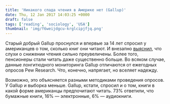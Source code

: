 ```yaml
---
title: 'Никакого спада чтения в Америке нет (Gallup)'
date: Thu, 12 Jan 2017 14:03:25 +0000
draft: false
tags: ['reading', 'sociology', 'USA']
thumbnail: 'img/f6weijdgcu-krglcipjfjq.png'
---
```


Старый добрый Gallup проснулся и впервые за 14 лет спросил у американцев о том, сколько книг они читают. И внезапно [выяснил](http://www.gallup.com/poll/201644/rumors-demise-books-greatly-exaggerated.aspx), что слухи о снижении чтения сильно преувеличены. Более того, пенсионеры стали читать даже существенно больше. Во всяком случае, данные лонгитюдного мониторинга Gallup отличаются от ежегодных опросов Pew Research. Что, конечно, напрягает, но вселяет надежду.

Возможно, это объясняется разными методиками проведения опросов. У Gallup и выборка меньше. Gallup, кстати, спросил и о том, книги в какой форме американцы предпочитают читать. 73% ответили, что бумажные книги, 16% — электронные, 6% — аудиокниги.
